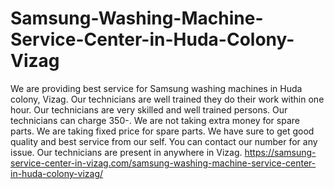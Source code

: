 # Samsung-Washing-Machine-Service-Center-in-Huda-Colony-Vizag
We are providing best service for Samsung washing machines in Huda colony, Vizag. Our technicians are well trained they do their work within one hour. Our technicians are very skilled and well trained persons. Our technicians can charge 350\-. We are not taking extra money for spare parts. We are taking fixed price for spare parts. We have sure to get good quality and best service from our self. You can contact our number for any issue. Our technicians are present in anywhere in Vizag. https://samsung-service-center-in-vizag.com/samsung-washing-machine-service-center-in-huda-colony-vizag/
